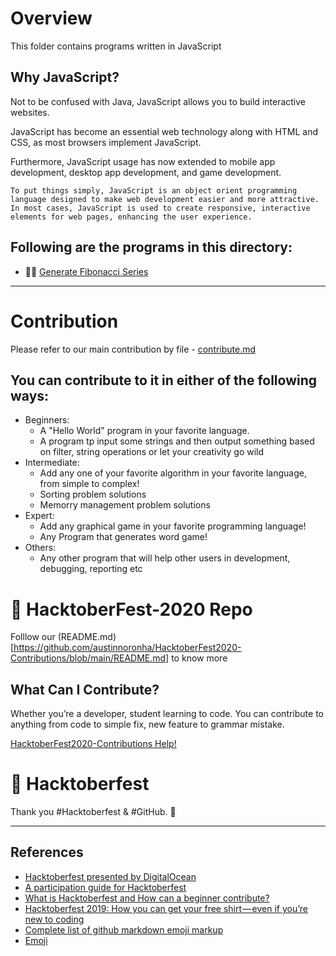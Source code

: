 # Overview
This folder contains programs written in JavaScript

## Why JavaScript?
Not to be confused with Java, JavaScript allows you to build interactive websites. 

JavaScript has become an essential web technology along with HTML and CSS, as most browsers implement JavaScript. 

Furthermore, JavaScript usage has now extended to mobile app development, desktop app development, and game development.

`To put things simply, JavaScript is an object orient programming language designed to make web development easier and more attractive. In most cases, JavaScript is used to create responsive, interactive elements for web pages, enhancing the user experience.`

## Following are the programs in this directory:

- :man_technologist: [Generate Fibonacci Series](https://github.com/austinnoronha/HacktoberFest2020-Contributions/blob/56789f6cd1749765b86449e65d83db69f4881d0c/Programs%20in%20Javascript/Fibonacci_Series.js#L9)

----

# Contribution 

Please refer to our main contribution by file - [contribute.md](https://github.com/austinnoronha/HacktoberFest2020-Contributions/blob/main/contribute.md)

## You can contribute to it in either of the following ways:

- Beginners:
	- A "Hello World" program in your favorite language.
  	- A program tp input some strings and then output something based on filter, string operations or let your creativity go wild
- Intermediate:
	- Add any one of your favorite algorithm in your favorite language, from simple to complex!
  	- Sorting problem solutions
  	- Memorry management problem solutions
- Expert:
	- Add any graphical game in your favorite programming language!
  	- Any Program that generates word game!
- Others: 
	- Any other program that will help other users in development, debugging, reporting etc

# 🙌 HacktoberFest-2020 Repo 

Folllow our (README.md)[https://github.com/austinnoronha/HacktoberFest2020-Contributions/blob/main/README.md] to know more


## What Can I Contribute?

Whether you’re a developer, student learning to code. You can contribute to anything from code to simple fix, new feature to grammar mistake.

[HacktoberFest2020-Contributions Help!](https://github.com/austinnoronha/HacktoberFest2020-Contributions/blob/main/CONTRIBUTING.md)

# 🙌 Hacktoberfest

Thank you #Hacktoberfest  & #GitHub. 🎯


---
## References

- [Hacktoberfest presented by DigitalOcean](https://hacktoberfest.digitalocean.com/)
- [A participation guide for Hacktoberfest](https://dev.to/zenika/a-participation-guide-for-hacktoberfest-19c1)
- [What is Hacktoberfest and How can a beginner contribute?](https://medium.com/@bawantharathnayaka/what-is-hacktoberfest-and-how-can-a-beginner-contribute-39cf2081804e)
- [Hacktoberfest 2019: How you can get your free shirt — even if you’re new to coding](https://www.freecodecamp.org/news/hacktoberfest-2018-how-you-can-get-your-free-shirt-even-if-youre-new-to-coding-96080dd0b01b/)
- [Complete list of github markdown emoji markup](https://gist.github.com/rxaviers/7360908)
- [Emoji](https://github.com/StylishThemes/GitHub-Dark/wiki/Emoji)
